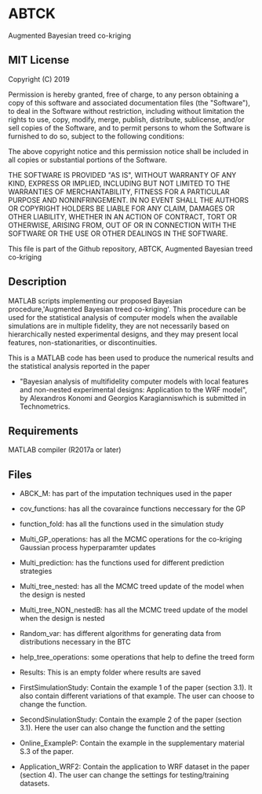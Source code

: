 # ABTCK

Augmented Bayesian treed co-kriging


## MIT License

Copyright (C) 2019 

Permission is hereby granted, free of charge, to any person obtaining a copy
of this software and associated documentation files (the "Software"), to deal
in the Software without restriction, including without limitation the rights
to use, copy, modify, merge, publish, distribute, sublicense, and/or sell
copies of the Software, and to permit persons to whom the Software is
furnished to do so, subject to the following conditions:

The above copyright notice and this permission notice shall be included in all
copies or substantial portions of the Software.

THE SOFTWARE IS PROVIDED "AS IS", WITHOUT WARRANTY OF ANY KIND, EXPRESS OR
IMPLIED, INCLUDING BUT NOT LIMITED TO THE WARRANTIES OF MERCHANTABILITY,
FITNESS FOR A PARTICULAR PURPOSE AND NONINFRINGEMENT. IN NO EVENT SHALL THE
AUTHORS OR COPYRIGHT HOLDERS BE LIABLE FOR ANY CLAIM, DAMAGES OR OTHER
LIABILITY, WHETHER IN AN ACTION OF CONTRACT, TORT OR OTHERWISE, ARISING FROM,
OUT OF OR IN CONNECTION WITH THE SOFTWARE OR THE USE OR OTHER DEALINGS IN THE
SOFTWARE.

This file is part of the Github repository, ABTCK, Augmented Bayesian treed co-kriging

## Description 

MATLAB scripts implementing our proposed Bayesian procedure,'Augmented Bayesian treed co-kriging'. This procedure can be used for the statistical analysis of computer models when the available simulations are in multiple fidelity, they are not necessarily based on hierarchically nested experimental designs, and they may present local features, non-stationarities, or discontinuities.

This is a MATLAB code has been used to produce the numerical results and the statistical analysis reported in the paper  

* "Bayesian analysis of multifidelity computer models with local features and non-nested experimental designs: Application to the WRF model", by Alexandros Konomi and Georgios Karagianniswhich is submitted in Technometrics.

## Requirements 

MATLAB compiler (R2017a or later)

## Files 

* ABCK_M: has part of the imputation techniques used in the paper

* cov_functions: has all the covaraince functions neccessary for the GP 

* function_fold: has all the functions used in the simulation study

* Multi_GP_operations: has all the MCMC operations for the co-kriging Gaussian process hyperparamter updates

* Multi_prediction: has the functions used for different prediction strategies

* Multi_tree_nested: has all the MCMC treed update of the model when the design is nested

* Multi_tree_NON_nestedB: has all the MCMC treed update of the model when the design is nested

* Random_var: has different algorithms for generating data from distributions necessary in the BTC

* help_tree_operations: some operations that help to define the treed form

* Results: This is an empty folder where results are saved

* FirstSimulationStudy: Contain the example 1 of the paper (section 3.1). It also contain different variations of that example. The user can choose to change the function.  

* SecondSinulationStudy: Contain the example 2 of the paper (section 3.1). Here the user can also change the function and the setting

* Online_ExampleP: Contain the example in the supplementary material S.3 of the paper.

* Application_WRF2: Contain the application to WRF dataset in the paper (section 4). The user can change the settings for testing/training datasets. 






